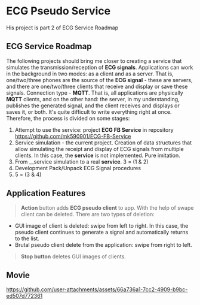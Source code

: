 # ECG Pseudo Service

His project is part 2 of ECG Service Roadmap

## ECG Service Roadmap

The following projects should bring me closer to creating a service that simulates the transmission/reception of __ECG signals__. Applications can work in the background in two modes: as a client and as a server. That is, one/two/three phones are the source of the __ECG signal__ - these are servers, and there are one/two/three clients that receive and display or save these signals.
Connection type - __MQTT__. That is, all applications are physically __MQTT__ clients, and on the other hand: the server, in my understanding, publishes the generated signal, and the client receives and displays or saves it, or both.
It's quite difficult to write everything right at once. Therefore, the process is divided on some stages:
1. Attempt to use the service: project __ECG FB Service__ in repository https://github.com/mk590901/ECG-FB-Service
2. Service simulation - the current project. Creation of data structures that allow simulating the receipt and display of ECG signals from multiple clients. In this case, the __service__ is not implemented. Pure imitation.
3. From __service simulation to a real __service__. 3 = (1 & 2)
4. Development Pack/Unpack ECG Signal procedures
5. 5 = (3 & 4)

## Application Features

> __Action__ button adds __ECG pseudo client__ to app. With the help of swape client can be deleted. There are two types of deletion:
* GUI image of client is deleted: swipe from left to right. In this case, the pseudo client continues to generate a signal and automatically returns to the list.
* Brutal pseudo client delete from the application: swipe from right to left.
>__Stop button__ deletes GUI images of clients.
 
## Movie

https://github.com/user-attachments/assets/66a736a1-7cc2-4909-b9bc-ed507d772361

